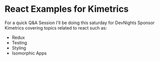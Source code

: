 # React Examples for Kimetrics

For a quick Q&A Session I'll be doing this saturday for DevNights Sponsor Kimetrics covering topics related to react such as:

- Redux
- Testing
- Styling
- Isomorphic Apps
